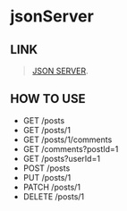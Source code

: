# jsonServer

## LINK

> [JSON SERVER](https://my-json-server.typicode.com/murilofelpeto/jsonServer/).

## HOW TO USE

* GET	/posts 
* GET	/posts/1
* GET	/posts/1/comments
* GET	/comments?postId=1
* GET	/posts?userId=1
* POST	/posts
* PUT	/posts/1
* PATCH	/posts/1
* DELETE	/posts/1
